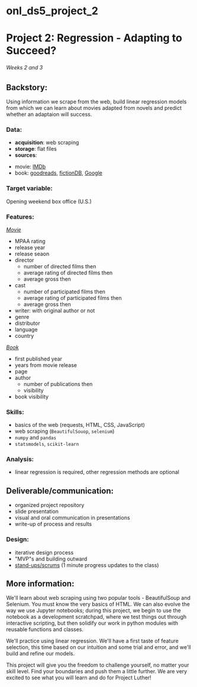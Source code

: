 # onl_ds5_project_2

# Project 2: Regression - Adapting to Succeed?
###### Weeks 2 and 3

## Backstory:

Using information we scrape from the web, build linear regression models from which we can learn about movies adapted from novels and predict whether an adaptaion will success.

### Data:

 * **acquisition**: web scraping
 * **storage**: flat files
 * **sources**:
  - movie: [IMDb](https://www.imdb.com/)
  - book: [goodreads](https://www.goodreads.com/), [fictionDB](https://www.fictiondb.com/), [Google](https://www.google.com/)


### Target variable:
Opening weekend box office (U.S.)
### Features:
<ins>*Movie*</ins>
  - MPAA rating
  - release year
  - release seaon
  - director
    - number of directed films then
    - average rating of directed films then
    - average gross then
  - cast
    - number of participated films then
    - average rating of participated films then
    - average gross then
  - writer: with original author or not
  - genre
  - distributor
  - language
  - country
  
<ins>*Book*<ins/>
  - first published year
  - years from movie release
  - page
  - author
    - number of publications then
    - visibility
  - book visibility
 
  
 

  

### Skills:

 * basics of the web (requests, HTML, CSS, JavaScript)
 * web scraping (`BeautifulSouop`, `selenium`)
 * `numpy` and `pandas`
 * `statsmodels`, `scikit-learn`


### Analysis:

 * linear regression is required, other regression methods are optional


## Deliverable/communication:

 * organized project repository
 * slide presentation
 * visual and oral communication in presentations
 * write-up of process and results


### Design:

 * iterative design process
 * "MVP"s and building outward
 * [stand-ups/scrums](https://en.wikipedia.org/wiki/Scrum_(software_development)) (1 minute progress updates to the class)


## More information:

We'll learn about web scraping using two popular tools - BeautifulSoup and Selenium. You must know the very basics of HTML. We can also evolve the way we use Jupyter notebooks; during this project, we begin to use the notebook as a development scratchpad, where we test things out through interactive scripting, but then solidify our work in python modules with reusable functions and classes.

We'll practice using linear regression. We'll have a first taste of feature selection, this time based on our intuition and some trial and error, and we'll build and refine our models.

This project will give you the freedom to challenge yourself, no matter your skill level. Find your boundaries and push them a little further. We are very excited to see what you will learn and do for Project Luther!

